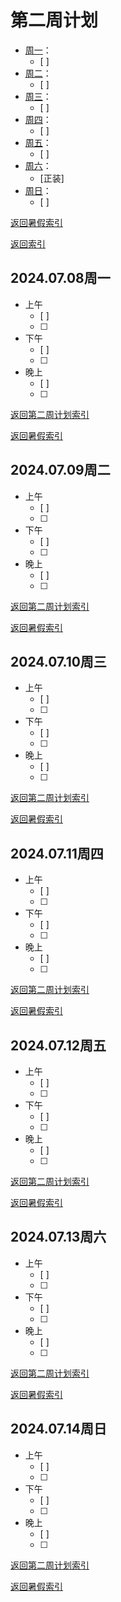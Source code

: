 # 第二周计划
- [周一](#20240708周一)：
  - [ ] 
- [周二](#20240709周二)：
  - [ ] 
- [周三](#20240710周三)：
  - [ ] 
- [周四](#20240711周四)：
  - [ ] 
- [周五](#20240712周五)：
  - [ ] 
- [周六](#20240713周六)：
  - [正装] 
- [周日](#20240714周日)：
  - [ ] 


[返回暑假索引](#暑假索引)

[返回索引](#索引)


## 2024.07.08周一

- 上午
  - [ ] 
  - [ ] 
- 下午
  - [ ] 
  - [ ] 
- 晚上
  - [ ] 
  - [ ] 





[返回第二周计划索引](#第二周计划)

[返回暑假索引](#暑假索引)

## 2024.07.09周二
- 上午
  - [ ] 
  - [ ] 
- 下午
  - [ ] 
  - [ ] 
- 晚上
  - [ ] 
  - [ ] 


[返回第二周计划索引](#第二周计划)

[返回暑假索引](#暑假索引)
## 2024.07.10周三
- 上午
  - [ ] 
  - [ ] 
- 下午
  - [ ] 
  - [ ] 
- 晚上
  - [ ] 
  - [ ] 



[返回第二周计划索引](#第二周计划)

[返回暑假索引](#暑假索引)
## 2024.07.11周四
- 上午
  - [ ] 
  - [ ] 
- 下午
  - [ ] 
  - [ ] 
- 晚上
  - [ ] 
  - [ ] 



[返回第二周计划索引](#第二周计划)

[返回暑假索引](#暑假索引)
## 2024.07.12周五
- 上午
  - [ ] 
  - [ ] 
- 下午
  - [ ] 
  - [ ] 
- 晚上
  - [ ] 
  - [ ] 



[返回第二周计划索引](#第二周计划)

[返回暑假索引](#暑假索引)
## 2024.07.13周六
- 上午
  - [ ] 
  - [ ] 
- 下午
  - [ ] 
  - [ ] 
- 晚上
  - [ ] 
  - [ ] 



[返回第二周计划索引](#第二周计划)

[返回暑假索引](#暑假索引)
## 2024.07.14周日
- 上午
  - [ ] 
  - [ ] 
- 下午
  - [ ] 
  - [ ] 
- 晚上
  - [ ] 
  - [ ] 




[返回第二周计划索引](#第二周计划)

[返回暑假索引](#暑假索引)

